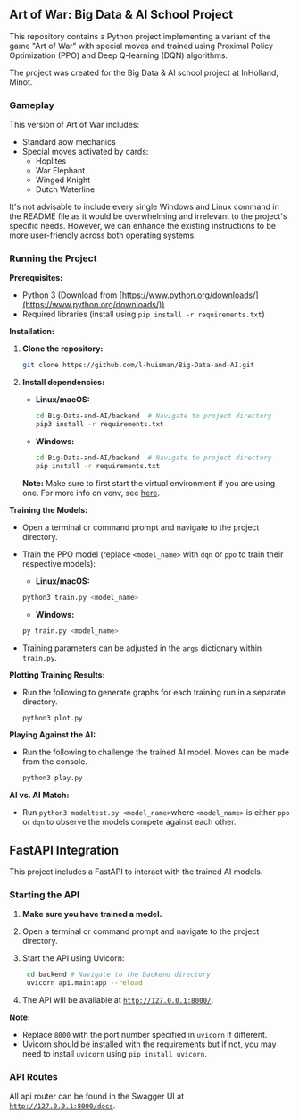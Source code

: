 ## Art of War: Big Data & AI School Project

This repository contains a Python project implementing a variant of the game "Art of War" with special moves and trained
using Proximal Policy Optimization (PPO) and Deep Q-learning (DQN) algorithms.

The project was created for the Big Data & AI school project at InHolland, Minot.

### Gameplay

This version of Art of War includes:

* Standard aow mechanics
* Special moves activated by cards:
    * Hoplites
    * War Elephant
    * Winged Knight
    * Dutch Waterline

It's not advisable to include every single Windows and Linux command in the README file as it would be overwhelming and
irrelevant to the project's specific needs. However, we can enhance the existing instructions to be more user-friendly
across both operating systems:

### Running the Project

**Prerequisites:**

* Python 3 (Download from [https://www.python.org/downloads/](https://www.python.org/downloads/))
* Required libraries (install using `pip install -r requirements.txt`)

**Installation:**

1. **Clone the repository:**

   ```bash
   git clone https://github.com/l-huisman/Big-Data-and-AI.git
   ```

2. **Install dependencies:**

    * **Linux/macOS:**

      ```bash
      cd Big-Data-and-AI/backend  # Navigate to project directory
      pip3 install -r requirements.txt
      ```

    * **Windows:**

      ```bash
      cd Big-Data-and-AI/backend  # Navigate to project directory
      pip install -r requirements.txt
      ```

   **Note:** Make sure to first start the virtual environment if you are using one. For more info on venv,
   see [here](https://docs.python.org/3/library/venv.html).

**Training the Models:**

* Open a terminal or command prompt and navigate to the project directory.
* Train the PPO model (replace `<model_name>` with `dqn` or `ppo` to train their respective models):
    * **Linux/macOS:**

     ```bash
     python3 train.py <model_name>
     ```

    * **Windows:**

     ```bash
     py train.py <model_name>
     ```

* Training parameters can be adjusted in the `args` dictionary within `train.py`.

**Plotting Training Results:**

* Run the following to generate graphs for each training run in a separate directory.
    ```bash 
    python3 plot.py
    ```

**Playing Against the AI:**

* Run the following to challenge the trained AI model. Moves can be made from the console.
    ```bash 
    python3 play.py
    ```

**AI vs. AI Match:**

* Run `python3 modeltest.py <model_name>`where `<model_name>` is either `ppo` or `dqn` to observe the models compete
  against each other.

## FastAPI Integration

This project includes a FastAPI to interact with the trained AI models.

### Starting the API

1. **Make sure you have trained a model.**
2. Open a terminal or command prompt and navigate to the project directory.
3. Start the API using Uvicorn:

   ```bash
    cd backend # Navigate to the backend directory
    uvicorn api.main:app --reload
   ```

4. The API will be available at [`http://127.0.0.1:8000/`](http://127.0.0.1:8000/).

**Note:** 
  * Replace `8000` with the port number specified in `uvicorn` if different.
  * Uvicorn should be installed with the requirements but if not, you may need to install `uvicorn` using `pip install uvicorn`.

### API Routes

All api router can be found in the Swagger UI at [`http://127.0.0.1:8000/docs`](http://127.0.0.1:8000/docs).

